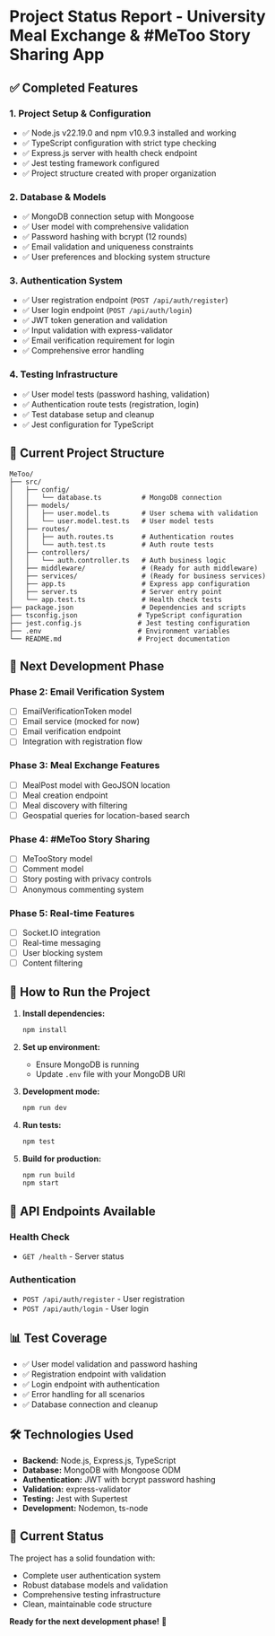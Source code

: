 # Project Status Report - University Meal Exchange & #MeToo Story Sharing App

## ✅ Completed Features

### 1. Project Setup & Configuration
- ✅ Node.js v22.19.0 and npm v10.9.3 installed and working
- ✅ TypeScript configuration with strict type checking
- ✅ Express.js server with health check endpoint
- ✅ Jest testing framework configured
- ✅ Project structure created with proper organization

### 2. Database & Models
- ✅ MongoDB connection setup with Mongoose
- ✅ User model with comprehensive validation
- ✅ Password hashing with bcrypt (12 rounds)
- ✅ Email validation and uniqueness constraints
- ✅ User preferences and blocking system structure

### 3. Authentication System
- ✅ User registration endpoint (`POST /api/auth/register`)
- ✅ User login endpoint (`POST /api/auth/login`)
- ✅ JWT token generation and validation
- ✅ Input validation with express-validator
- ✅ Email verification requirement for login
- ✅ Comprehensive error handling

### 4. Testing Infrastructure
- ✅ User model tests (password hashing, validation)
- ✅ Authentication route tests (registration, login)
- ✅ Test database setup and cleanup
- ✅ Jest configuration for TypeScript

## 📁 Current Project Structure

```
MeToo/
├── src/
│   ├── config/
│   │   └── database.ts          # MongoDB connection
│   ├── models/
│   │   ├── user.model.ts        # User schema with validation
│   │   └── user.model.test.ts   # User model tests
│   ├── routes/
│   │   ├── auth.routes.ts       # Authentication routes
│   │   └── auth.test.ts         # Auth route tests
│   ├── controllers/
│   │   └── auth.controller.ts   # Auth business logic
│   ├── middleware/              # (Ready for auth middleware)
│   ├── services/                # (Ready for business services)
│   ├── app.ts                   # Express app configuration
│   ├── server.ts                # Server entry point
│   └── app.test.ts              # Health check tests
├── package.json                 # Dependencies and scripts
├── tsconfig.json               # TypeScript configuration
├── jest.config.js              # Jest testing configuration
├── .env                        # Environment variables
└── README.md                   # Project documentation
```

## 🔄 Next Development Phase

### Phase 2: Email Verification System
- [ ] EmailVerificationToken model
- [ ] Email service (mocked for now)
- [ ] Email verification endpoint
- [ ] Integration with registration flow

### Phase 3: Meal Exchange Features
- [ ] MealPost model with GeoJSON location
- [ ] Meal creation endpoint
- [ ] Meal discovery with filtering
- [ ] Geospatial queries for location-based search

### Phase 4: #MeToo Story Sharing
- [ ] MeTooStory model
- [ ] Comment model
- [ ] Story posting with privacy controls
- [ ] Anonymous commenting system

### Phase 5: Real-time Features
- [ ] Socket.IO integration
- [ ] Real-time messaging
- [ ] User blocking system
- [ ] Content filtering

## 🚀 How to Run the Project

1. **Install dependencies:**
   ```bash
   npm install
   ```

2. **Set up environment:**
   - Ensure MongoDB is running
   - Update `.env` file with your MongoDB URI

3. **Development mode:**
   ```bash
   npm run dev
   ```

4. **Run tests:**
   ```bash
   npm test
   ```

5. **Build for production:**
   ```bash
   npm run build
   npm start
   ```

## 🔧 API Endpoints Available

### Health Check
- `GET /health` - Server status

### Authentication
- `POST /api/auth/register` - User registration
- `POST /api/auth/login` - User login

## 📊 Test Coverage

- ✅ User model validation and password hashing
- ✅ Registration endpoint with validation
- ✅ Login endpoint with authentication
- ✅ Error handling for all scenarios
- ✅ Database connection and cleanup

## 🛠️ Technologies Used

- **Backend:** Node.js, Express.js, TypeScript
- **Database:** MongoDB with Mongoose ODM
- **Authentication:** JWT with bcrypt password hashing
- **Validation:** express-validator
- **Testing:** Jest with Supertest
- **Development:** Nodemon, ts-node

## 🎯 Current Status

The project has a solid foundation with:
- Complete user authentication system
- Robust database models and validation
- Comprehensive testing infrastructure
- Clean, maintainable code structure

**Ready for the next development phase!** 🚀

